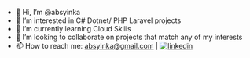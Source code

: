 - 👋 Hi, I’m @absyinka
- 👀 I’m interested in C# Dotnet/ PHP Laravel projects
- 🌱 I’m currently learning Cloud Skills
- 💞️ I’m looking to collaborate on projects that match any of my interests
- 📫 How to reach me: absyinka@gmail.com | [![linkedin](https://github.com/shikhar1020jais1/Git-Social/blob/master/Icons/LinkedIn.png (LinkedIn))][1]


[1]: https://www.linkedin.com/in/absyinka

<!---
absyinka/absyinka is a ✨ special ✨ repository because its `README.md` (this file) appears on your GitHub profile.
You can click the Preview link to take a look at your changes.
--->

